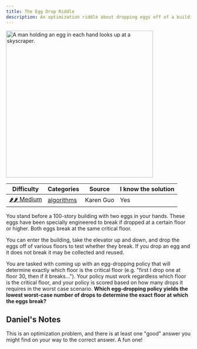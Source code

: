 ```yaml
---
title: The Egg Drop Riddle
description: An optimization riddle about dropping eggs off of a building.
---
```


<img src="/assets/generated/egg-drop-riddle.webp" alt="A man holding an egg in each hand looks up at a skyscraper." width="400px" height="400px" />

| Difficulty                              | Categories                                 | Source    | I know the solution |
| --------------------------------------- | ------------------------------------------ | --------- | ------------------- |
| [🌶️🌶️ Medium](/riddles/#medium-riddles) | [algorithms](/riddles/#algorithms-riddles) | Karen Guo | Yes                 |

You stand before a 100-story building with two eggs in your hands. These eggs have been specially engineered to break if dropped at a certain floor or higher. Both eggs break at the same critical floor.

You can enter the building, take the elevator up and down, and drop the eggs off of various floors to test whether they break. If you drop an egg and it does not break it may be collected and reused.

You are tasked with coming up with an egg-dropping policy that will determine exactly which floor is the critical floor (e.g. "first I drop one at floor 30, then if it breaks..."). Your policy must work regardless which floor is the critical floor, and your policy is scored based on how many drops it requires in the worst case scenario. **Which egg-dropping policy yields the lowest worst-case number of drops to determine the exact floor at which the eggs break?**

## Daniel's Notes

This is an optimization problem, and there is at least one "good" answer you might find on your way to the correct answer. A fun one!
